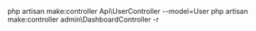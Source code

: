 php artisan make:controller Api\UserController --model=User
php artisan make:controller admin\DashboardController -r